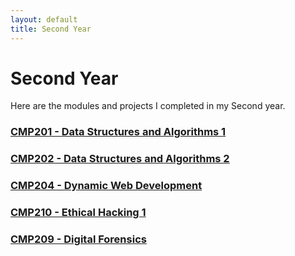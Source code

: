 ```yaml
---
layout: default
title: Second Year
---
```


# Second Year

Here are the modules and projects I completed in my Second year.

### [CMP201 - Data Structures and Algorithms 1](Software1/Module1.md)
### [CMP202 - Data Structures and Algorithms 2](Module2.md)
### [CMP204 - Dynamic Web Development](Module3.md)
### [CMP210 - Ethical Hacking 1](Module4.md)
### [CMP209 - Digital Forensics](Module5.md)
